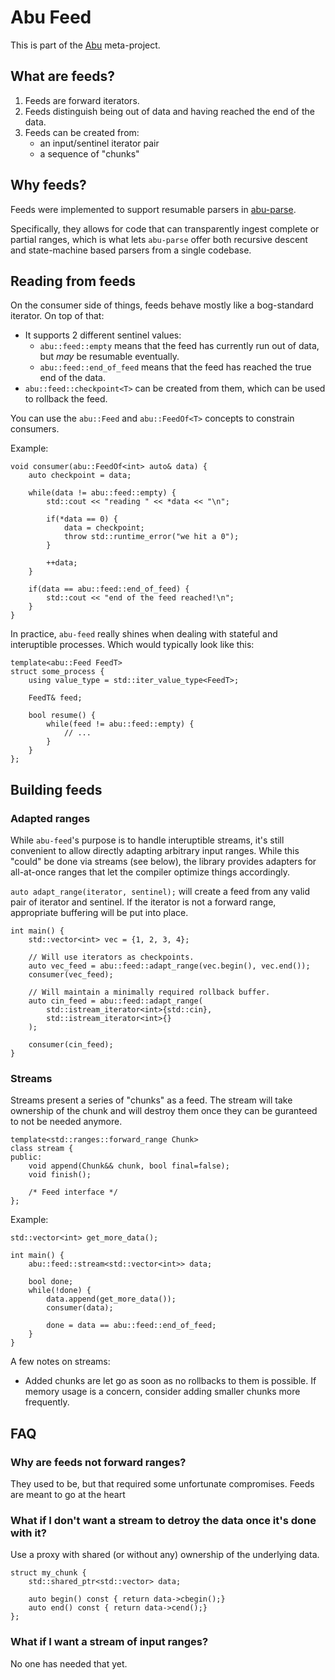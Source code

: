 # Abu Feed

This is part of the [Abu](http://github.com/FrancoisChabot/abu) meta-project.

## What are feeds?

1) Feeds are forward iterators.
2) Feeds distinguish being out of data and having reached the end of the data.
3) Feeds can be created from:
    - an input/sentinel iterator pair
    - a sequence of "chunks"

## Why feeds?

Feeds were implemented to support resumable parsers in 
[abu-parse](http://github.com/FrancoisChabot/abu-parse).

Specifically, they allows for code that can transparently ingest complete or 
partial ranges, which is what lets `abu-parse` offer both recursive descent and
state-machine based parsers from a single codebase.

## Reading from feeds

On the consumer side of things, feeds behave mostly like a bog-standard 
iterator. On top of that:
- It supports 2 different sentinel values:
    - `abu::feed::empty` means that the feed has currently run out of data, but *may* 
       be resumable eventually.
    - `abu::feed::end_of_feed` means that the feed has reached the true end of the 
       data.
- `abu::feed::checkpoint<T>` can be created from them, which can be used to rollback the feed.

You can use the `abu::Feed` and `abu::FeedOf<T>` concepts to constrain consumers.

Example:
```
void consumer(abu::FeedOf<int> auto& data) {
    auto checkpoint = data;

    while(data != abu::feed::empty) {
        std::cout << "reading " << *data << "\n";

        if(*data == 0) {
            data = checkpoint;
            throw std::runtime_error("we hit a 0");
        }

        ++data;
    }

    if(data == abu::feed::end_of_feed) {
        std::cout << "end of the feed reached!\n";
    }
}
```

In practice, `abu-feed` really shines when dealing with stateful and 
interuptible processes. Which would typically look like this:

```
template<abu::Feed FeedT>
struct some_process {
    using value_type = std::iter_value_type<FeedT>;
    
    FeedT& feed;

    bool resume() {
        while(feed != abu::feed::empty) {
            // ...
        }
    }
};
```

## Building feeds

### Adapted ranges

While `abu-feed`'s purpose is to handle interuptible streams, it's still 
convenient to allow directly adapting arbitrary input ranges. While this "could"
be done via streams (see below), the library provides adapters for all-at-once
ranges that let the compiler optimize things accordingly.

`auto adapt_range(iterator, sentinel);` will create a feed from any valid pair of
iterator and sentinel. If the iterator is not a forward range, appropriate 
buffering will be put into place.

```
int main() {
    std::vector<int> vec = {1, 2, 3, 4};

    // Will use iterators as checkpoints.
    auto vec_feed = abu::feed::adapt_range(vec.begin(), vec.end());
    consumer(vec_feed);

    // Will maintain a minimally required rollback buffer.
    auto cin_feed = abu::feed::adapt_range(
        std::istream_iterator<int>{std::cin}, 
        std::istream_iterator<int>{}
    );

    consumer(cin_feed);
}
```
### Streams

Streams present a series of "chunks" as a feed. The stream will take ownership
of the chunk and will destroy them once they can be guranteed to not be needed
anymore.

```
template<std::ranges::forward_range Chunk>
class stream {
public:
    void append(Chunk&& chunk, bool final=false);
    void finish();

    /* Feed interface */
};
```

Example:
```
std::vector<int> get_more_data();

int main() {
    abu::feed::stream<std::vector<int>> data;

    bool done;
    while(!done) {
        data.append(get_more_data());
        consumer(data);

        done = data == abu::feed::end_of_feed;
    }
}
```

A few notes on streams:
- Added chunks are let go as soon as no rollbacks to them is possible. If memory
  usage is a concern, consider adding smaller chunks more frequently.

## FAQ

### Why are feeds not forward ranges?

They used to be, but that required some unfortunate compromises. Feeds are meant
to go at the heart 

### What if I don't want a stream to detroy the data once it's done with it?

Use a proxy with shared (or without any) ownership of the underlying data. 

```
struct my_chunk {
    std::shared_ptr<std::vector> data;

    auto begin() const { return data->cbegin();}
    auto end() const { return data->cend();}
};
```

### What if I want a stream of input ranges?

No one has needed that yet.
